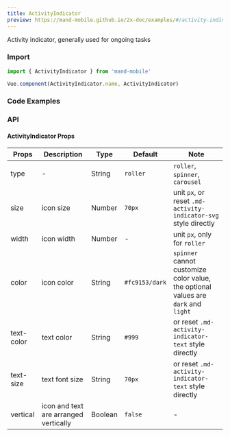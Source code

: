 ```yaml
---
title: ActivityIndicator
preview: https://mand-mobile.github.io/2x-doc/examples/#/activity-indicator
---
```


Activity indicator, generally used for ongoing tasks

### Import

```javascript
import { ActivityIndicator } from 'mand-mobile'

Vue.component(ActivityIndicator.name, ActivityIndicator)
```

### Code Examples
<!-- DEMO -->

### API

#### ActivityIndicator Props
|Props | Description | Type | Default | Note|
|------|------|------|------|------|
|type|-|String|`roller`|`roller`, `spinner`, `carousel`|
|size|icon size|Number|`70px`|unit `px`, or reset `.md-activity-indicator-svg` style directly|
|width|icon width|Number|-|unit `px`, only for `roller`|
|color|icon color|String|`#fc9153/dark`|`spinner` cannot customize color value, the optional values are `dark` and `light`|
|text-color|text color|String|`#999`|or reset `.md-activity-indicator-text` style directly|
|text-size|text font size|String|`70px`|or reset `.md-activity-indicator-text` style directly|
|vertical|icon and text are arranged vertically|Boolean|`false`|-|